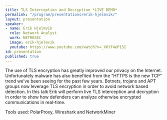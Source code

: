 ```yaml
---
title: TLS Interception and Decryption *LIVE DEMO*
permalink: "/program/presentations/erik-hjelmvik/"
layout: presentation
speaker:
- name: Erik Hjelmvik
  role: Network Analyst
  work: NETRESEC
  image: erik-hjelmvik
  youtube: https://www.youtube.com/watch?v=_V6tT4eP1SI
id: presentation
published: true
---
```


The use of TLS encryption has greatly improved our privacy on the Internet. Unfortunately malware has also benefited from the “HTTPS is the new TCP” trend we’ve been seeing for the past few years. Botnets, trojans and APT groups now leverage TLS encryption in order to avoid network based detection. In this talk Erik will perform live TLS interception and decryption in order to show how defenders can analyze otherwise encrypted communications in real-time.

Tools used: PolarProxy, Wireshark and NetworkMiner